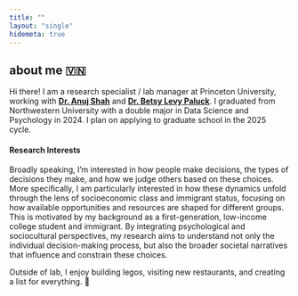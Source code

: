 ```yaml
---
title: ""
layout: "single"
hidemeta: true
---
```

## about me 🇻🇳
Hi there! I am a research specialist / lab manager at Princeton University, working with [**Dr. Anuj Shah**](https://anujkshah.com) and [**Dr. Betsy Levy Paluck**](http://www.betsylevypaluck.com/). I graduated from Northwestern University with a double major in Data Science and Psychology in 2024. I plan on applying to graduate school in the 2025 cycle. 

#### **Research Interests** 
Broadly speaking, I’m interested in how people make decisions, the types of decisions they make, and how we judge others based on these choices. More specifically, I am particularly interested in how these dynamics unfold through the lens of socioeconomic class and immigrant status, focusing on how available opportunities and resources are shaped for different groups. This is motivated by my background as a first-generation, low-income college student and immigrant. 
By integrating psychological and sociocultural perspectives, my research aims to understand not only the individual decision-making process, but also the broader societal narratives that influence and constrain these choices. 

Outside of lab, I enjoy building legos, visiting new restaurants, and creating a list for everything. 📓